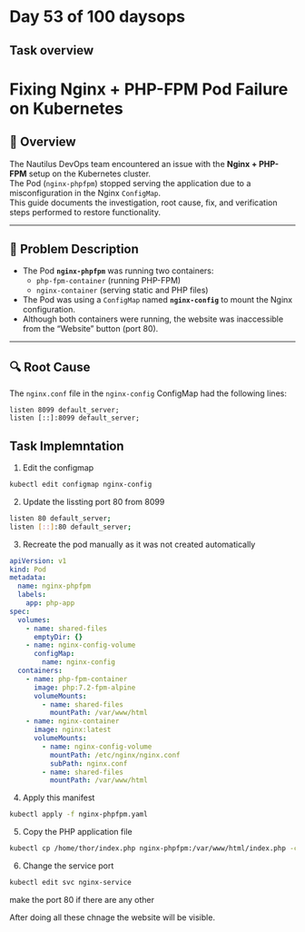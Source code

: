 # Day 53 of 100 daysops

## Task overview

# Fixing Nginx + PHP-FPM Pod Failure on Kubernetes

## 📘 Overview
The Nautilus DevOps team encountered an issue with the **Nginx + PHP-FPM** setup on the Kubernetes cluster.  
The Pod (`nginx-phpfpm`) stopped serving the application due to a misconfiguration in the Nginx `ConfigMap`.  
This guide documents the investigation, root cause, fix, and verification steps performed to restore functionality.

---

## 🧩 Problem Description
- The Pod **`nginx-phpfpm`** was running two containers:  
  - `php-fpm-container` (running PHP-FPM)  
  - `nginx-container` (serving static and PHP files)
- The Pod was using a `ConfigMap` named **`nginx-config`** to mount the Nginx configuration.
- Although both containers were running, the website was inaccessible from the “Website” button (port 80).

---

## 🔍 Root Cause
The `nginx.conf` file in the `nginx-config` ConfigMap had the following lines:
```nginx
listen 8099 default_server;
listen [::]:8099 default_server;
```

## Task Implemntation
1. Edit the configmap
```bash
kubectl edit configmap nginx-config

```
2. Update the lissting port 80 from 8099
```bash
listen 80 default_server;
listen [::]:80 default_server;

```

3. Recreate the pod manually as it was not created automatically
```Yaml 
apiVersion: v1
kind: Pod
metadata:
  name: nginx-phpfpm
  labels:
    app: php-app
spec:
  volumes:
    - name: shared-files
      emptyDir: {}
    - name: nginx-config-volume
      configMap:
        name: nginx-config
  containers:
    - name: php-fpm-container
      image: php:7.2-fpm-alpine
      volumeMounts:
        - name: shared-files
          mountPath: /var/www/html
    - name: nginx-container
      image: nginx:latest
      volumeMounts:
        - name: nginx-config-volume
          mountPath: /etc/nginx/nginx.conf
          subPath: nginx.conf
        - name: shared-files
          mountPath: /var/www/html

```

4. Apply this manifest
```bash
kubectl apply -f nginx-phpfpm.yaml
```
5. Copy the PHP application file
```bash
kubectl cp /home/thor/index.php nginx-phpfpm:/var/www/html/index.php -c nginx-container

```
6. Change the service port 
```bash 
kubectl edit svc nginx-service
```
make the port 80 if there are any other

After doing all these chnage the website will be visible.